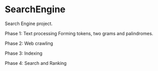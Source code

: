 # SearchEngine

Search Engine project.

Phase 1:
Text processing
Forming tokens, two grams and palindromes.

Phase 2:
Web crawling

Phase 3:
Indexing

Phase 4: 
Search and Ranking

